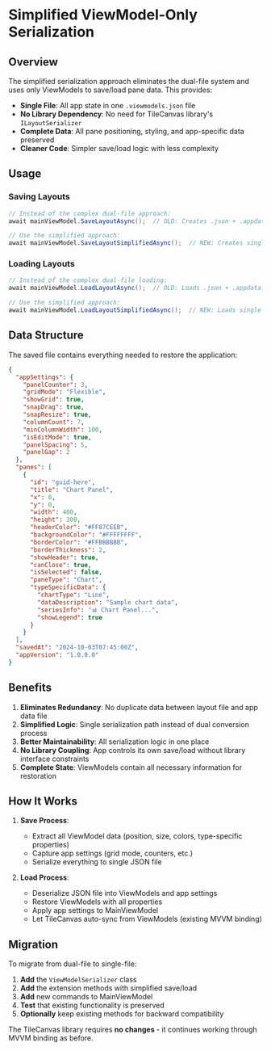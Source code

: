 # Simplified ViewModel-Only Serialization

## Overview

The simplified serialization approach eliminates the dual-file system and uses only ViewModels to save/load pane data. This provides:

- **Single File**: All app state in one `.viewmodels.json` file
- **No Library Dependency**: No need for TileCanvas library's `ILayoutSerializer`
- **Complete Data**: All pane positioning, styling, and app-specific data preserved
- **Cleaner Code**: Simpler save/load logic with less complexity

## Usage

### Saving Layouts
```csharp
// Instead of the complex dual-file approach:
await mainViewModel.SaveLayoutAsync();  // OLD: Creates .json + .appdata.json

// Use the simplified approach:
await mainViewModel.SaveLayoutSimplifiedAsync();  // NEW: Creates single .viewmodels.json
```

### Loading Layouts
```csharp
// Instead of the complex dual-file loading:
await mainViewModel.LoadLayoutAsync();  // OLD: Loads .json + .appdata.json

// Use the simplified approach:  
await mainViewModel.LoadLayoutSimplifiedAsync();  // NEW: Loads single .viewmodels.json
```

## Data Structure

The saved file contains everything needed to restore the application:

```json
{
  "appSettings": {
    "panelCounter": 3,
    "gridMode": "Flexible",
    "showGrid": true,
    "snapDrag": true,
    "snapResize": true,
    "columnCount": 7,
    "minColumnWidth": 100,
    "isEditMode": true,
    "panelSpacing": 5,
    "panelGap": 2
  },
  "panes": [
    {
      "id": "guid-here",
      "title": "Chart Panel",
      "x": 0,
      "y": 0,
      "width": 400,
      "height": 300,
      "headerColor": "#FF87CEEB",
      "backgroundColor": "#FFFFFFFF",
      "borderColor": "#FFBBBBBB",
      "borderThickness": 2,
      "showHeader": true,
      "canClose": true,
      "isSelected": false,
      "paneType": "Chart",
      "typeSpecificData": {
        "chartType": "Line",
        "dataDescription": "Sample chart data",
        "seriesInfo": "📊 Chart Panel...",
        "showLegend": true
      }
    }
  ],
  "savedAt": "2024-10-03T07:45:00Z",
  "appVersion": "1.0.0.0"
}
```

## Benefits

1. **Eliminates Redundancy**: No duplicate data between layout file and app data file
2. **Simplified Logic**: Single serialization path instead of dual conversion process
3. **Better Maintainability**: All serialization logic in one place
4. **No Library Coupling**: App controls its own save/load without library interface constraints
5. **Complete State**: ViewModels contain all necessary information for restoration

## How It Works

1. **Save Process**: 
   - Extract all ViewModel data (position, size, colors, type-specific properties)
   - Capture app settings (grid mode, counters, etc.)
   - Serialize everything to single JSON file

2. **Load Process**:
   - Deserialize JSON file into ViewModels and app settings
   - Restore ViewModels with all properties
   - Apply app settings to MainViewModel
   - Let TileCanvas auto-sync from ViewModels (existing MVVM binding)

## Migration

To migrate from dual-file to single-file:

1. **Add** the `ViewModelSerializer` class
2. **Add** the extension methods with simplified save/load
3. **Add** new commands to MainViewModel
4. **Test** that existing functionality is preserved
5. **Optionally** keep existing methods for backward compatibility

The TileCanvas library requires **no changes** - it continues working through MVVM binding as before.
